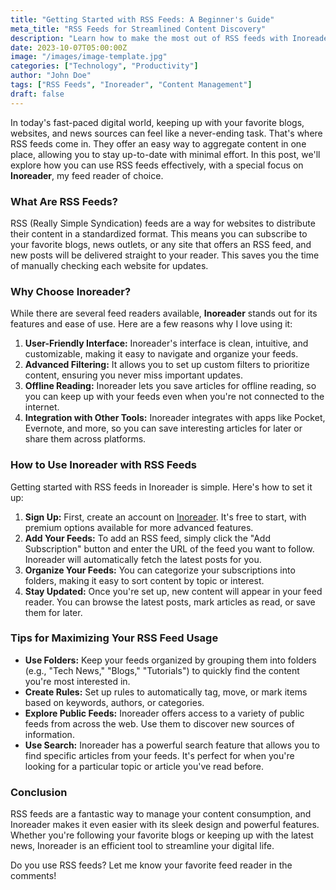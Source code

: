 ```yaml
---
title: "Getting Started with RSS Feeds: A Beginner's Guide"
meta_title: "RSS Feeds for Streamlined Content Discovery"
description: "Learn how to make the most out of RSS feeds with Inoreader for efficient content discovery and management."
date: 2023-10-07T05:00:00Z
image: "/images/image-template.jpg"
categories: ["Technology", "Productivity"]
author: "John Doe"
tags: ["RSS Feeds", "Inoreader", "Content Management"]
draft: false
---
```


In today's fast-paced digital world, keeping up with your favorite blogs, websites, and news sources can feel like a never-ending task. That's where RSS feeds come in. They offer an easy way to aggregate content in one place, allowing you to stay up-to-date with minimal effort. In this post, we'll explore how you can use RSS feeds effectively, with a special focus on **Inoreader**, my feed reader of choice.

### What Are RSS Feeds?

RSS (Really Simple Syndication) feeds are a way for websites to distribute their content in a standardized format. This means you can subscribe to your favorite blogs, news outlets, or any site that offers an RSS feed, and new posts will be delivered straight to your reader. This saves you the time of manually checking each website for updates.

### Why Choose Inoreader?

While there are several feed readers available, **Inoreader** stands out for its features and ease of use. Here are a few reasons why I love using it:

1. **User-Friendly Interface:** Inoreader's interface is clean, intuitive, and customizable, making it easy to navigate and organize your feeds.
2. **Advanced Filtering:** It allows you to set up custom filters to prioritize content, ensuring you never miss important updates.
3. **Offline Reading:** Inoreader lets you save articles for offline reading, so you can keep up with your feeds even when you're not connected to the internet.
4. **Integration with Other Tools:** Inoreader integrates with apps like Pocket, Evernote, and more, so you can save interesting articles for later or share them across platforms.

### How to Use Inoreader with RSS Feeds

Getting started with RSS feeds in Inoreader is simple. Here's how to set it up:

1. **Sign Up:** First, create an account on [Inoreader](https://www.inoreader.com/). It's free to start, with premium options available for more advanced features.
2. **Add Your Feeds:** To add an RSS feed, simply click the "Add Subscription" button and enter the URL of the feed you want to follow. Inoreader will automatically fetch the latest posts for you.
3. **Organize Your Feeds:** You can categorize your subscriptions into folders, making it easy to sort content by topic or interest.
4. **Stay Updated:** Once you're set up, new content will appear in your feed reader. You can browse the latest posts, mark articles as read, or save them for later.

### Tips for Maximizing Your RSS Feed Usage

- **Use Folders:** Keep your feeds organized by grouping them into folders (e.g., "Tech News," "Blogs," "Tutorials") to quickly find the content you're most interested in.
- **Create Rules:** Set up rules to automatically tag, move, or mark items based on keywords, authors, or categories.
- **Explore Public Feeds:** Inoreader offers access to a variety of public feeds from across the web. Use them to discover new sources of information.
- **Use Search:** Inoreader has a powerful search feature that allows you to find specific articles from your feeds. It's perfect for when you're looking for a particular topic or article you've read before.

### Conclusion

RSS feeds are a fantastic way to manage your content consumption, and Inoreader makes it even easier with its sleek design and powerful features. Whether you're following your favorite blogs or keeping up with the latest news, Inoreader is an efficient tool to streamline your digital life.

Do you use RSS feeds? Let me know your favorite feed reader in the comments!

